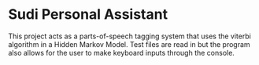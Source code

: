 # Sudi Personal Assistant

This project acts as a parts-of-speech tagging system that uses the viterbi algorithm in a Hidden Markov Model. Test files are read in but the program also allows for the user to make keyboard inputs through the console.
